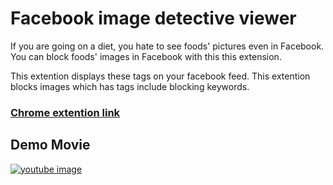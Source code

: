 # Facebook image detective viewer
If you are going on a diet, you hate to see foods' pictures even in Facebook.
You can block foods' images in Facebook with this this extension.

This extention displays these tags on your facebook feed.
This extention blocks images which has tags include blocking keywords.

### [Chrome extention link](https://chrome.google.com/webstore/detail/mfmnhkpjafnbiibfmeapiidmncgncpdc/publish-delayed)


## Demo Movie

[![youtube image](http://img.youtube.com/vi/dnRT_DDRH7E/0.jpg)](https://www.youtube.com/watch?v=dnRT_DDRH7E)
